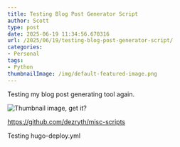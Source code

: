 ```yaml
---
title: Testing Blog Post Generator Script
author: Scott
type: post
date: 2025-06-19 11:34:56.670316
url: /2025/06/19/testing-blog-post-generator-script/
categories:
- Personal
tags:
- Python
thumbnailImage: /img/default-featured-image.png
---
```

Testing my blog post generating tool again.

![Thumbnail image, get it?](/img/Thumbnail.png)

https://github.com/dezryth/misc-scripts

Testing hugo-deploy.yml